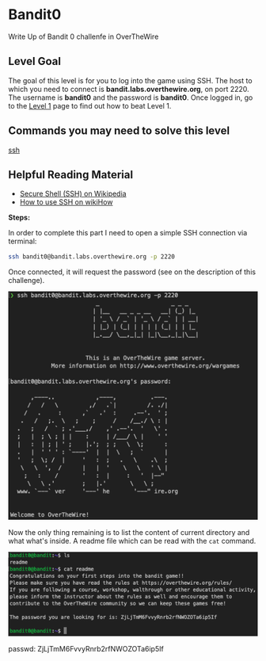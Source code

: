 # Bandit0
Write Up of Bandit 0 challenfe in OverTheWire

## Level Goal

The goal of this level is for you to log into the game using SSH. The host to which you need to connect is **bandit.labs.overthewire.org**, on port 2220. The username is **bandit0** and the password is **bandit0**. Once logged in, go to the [Level 1](https://overthewire.org/wargames/bandit/bandit1.html) page to find out how to beat Level 1.

## Commands you may need to solve this level

[ssh](https://manpages.ubuntu.com/manpages/noble/man1/ssh.1.html)

## Helpful Reading Material

- [Secure Shell (SSH) on Wikipedia](https://en.wikipedia.org/wiki/Secure_Shell)
- [How to use SSH on wikiHow](https://www.wikihow.com/Use-SSH)

<b>Steps:</b>

In order to complete this part I need to open a simple SSH connection via terminal:

```sh
ssh bandit0@bandit.labs.overthewire.org -p 2220
```

Once connected, it will request the password (see on the description of this challenge).

![image1](imgs/image1.png)

Now the only thing remaining is to list the content of current directory and what what's inside. A readme file which can be read with the ```cat``` command.

![image2](imgs/image2.png)

passwd: ZjLjTmM6FvvyRnrb2rfNWOZOTa6ip5If
